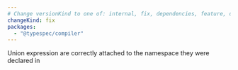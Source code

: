 ```yaml
---
# Change versionKind to one of: internal, fix, dependencies, feature, deprecation, breaking
changeKind: fix
packages:
  - "@typespec/compiler"
---
```


Union expression are correctly attached to the namespace they were declared in
